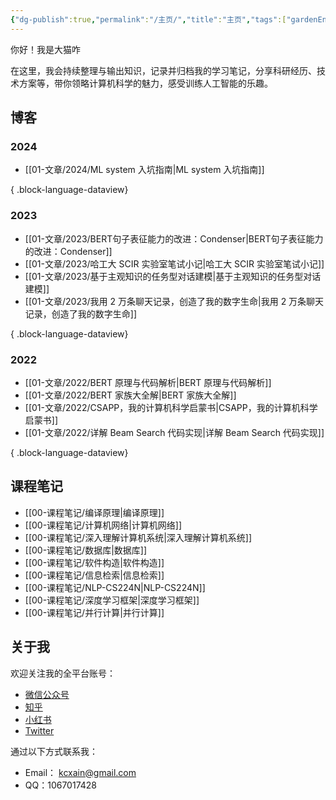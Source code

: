 ```yaml
---
{"dg-publish":true,"permalink":"/主页/","title":"主页","tags":["gardenEntry"]}
---
```



你好！我是大猫咋

在这里，我会持续整理与输出知识，记录并归档我的学习笔记，分享科研经历、技术方案等，带你领略计算机科学的魅力，感受训练人工智能的乐趣。  

## 博客

### 2024

- [[01-文章/2024/ML system 入坑指南\|ML system 入坑指南]]

{ .block-language-dataview}

### 2023

- [[01-文章/2023/BERT句子表征能力的改进：Condenser\|BERT句子表征能力的改进：Condenser]]
- [[01-文章/2023/哈工大 SCIR 实验室笔试小记\|哈工大 SCIR 实验室笔试小记]]
- [[01-文章/2023/基于主观知识的任务型对话建模\|基于主观知识的任务型对话建模]]
- [[01-文章/2023/我用 2 万条聊天记录，创造了我的数字生命\|我用 2 万条聊天记录，创造了我的数字生命]]

{ .block-language-dataview}

### 2022

- [[01-文章/2022/BERT 原理与代码解析\|BERT 原理与代码解析]]
- [[01-文章/2022/BERT 家族大全解\|BERT 家族大全解]]
- [[01-文章/2022/CSAPP，我的计算机科学启蒙书\|CSAPP，我的计算机科学启蒙书]]
- [[01-文章/2022/详解 Beam Search 代码实现\|详解 Beam Search 代码实现]]

{ .block-language-dataview}

## 课程笔记

- [[00-课程笔记/编译原理\|编译原理]]
- [[00-课程笔记/计算机网络\|计算机网络]]
- [[00-课程笔记/深入理解计算机系统\|深入理解计算机系统]]
- [[00-课程笔记/数据库\|数据库]]
- [[00-课程笔记/软件构造\|软件构造]]
- [[00-课程笔记/信息检索\|信息检索]]
- [[00-课程笔记/NLP-CS224N\|NLP-CS224N]]
- [[00-课程笔记/深度学习框架\|深度学习框架]]
- [[00-课程笔记/并行计算\|并行计算]]

## 关于我

欢迎关注我的全平台账号：

- [微信公众号](https://kkcx.oss-cn-beijing.aliyuncs.com/img/3276043acc9e4ce233998807afe1152.jpg)
- [知乎](https://www.zhihu.com/people/deconx)
- [小红书](https://www.xiaohongshu.com/user/profile/62f4d320000000001f0077b9)
- [Twitter](https://twitter.com/kecxain)

通过以下方式联系我：

- Email： kcxain@gmail.com
- QQ：1067017428
